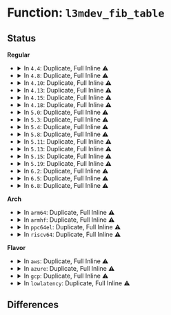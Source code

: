 # Function: <code>l3mdev_fib_table</code>

## Status
<b>Regular</b>
<ul>
<li>
<details>
<summary>In <code>4.4</code>: Duplicate, Full Inline ⚠️</summary>

**Collision:** Static Duplication

**Inline:** Full

**Transformation:** False

**Instances:**

```
In net/ipv4/fib_frontend.c (ffffffff8179a46f)
Location: include/net/l3mdev.h:76
Inline: True
Inline callers:
  - net/ipv4/fib_frontend.c:inet_addr_type_dev_table
  - net/ipv4/fib_frontend.c:inet_dev_addr_type
```
```
In net/ipv6/addrconf.c (ffffffff817c9a1c)
Location: include/net/l3mdev.h:76
Inline: True
Inline callers:
  - net/ipv6/addrconf.c:addrconf_prefix_route
  - net/ipv6/addrconf.c:addrconf_add_mroute
  - net/ipv6/addrconf.c:addrconf_get_prefix_route
```
```
In net/ipv6/route.c (ffffffff817d81ad)
Location: include/net/l3mdev.h:76
Inline: True
Inline callers:
  - net/ipv6/route.c:rt6_add_dflt_router
  - net/ipv6/route.c:addrconf_dst_alloc
```
</details>
</li>
<li>
<details>
<summary>In <code>4.8</code>: Duplicate, Full Inline ⚠️</summary>

**Collision:** Static Duplication

**Inline:** Full

**Transformation:** False

**Instances:**

```
In net/ipv4/fib_frontend.c (ffffffff81808f88)
Location: include/net/l3mdev.h:129
Inline: True
Inline callers:
  - net/ipv4/fib_frontend.c:ip_rt_ioctl
  - net/ipv4/fib_frontend.c:inet_addr_type_dev_table
  - net/ipv4/fib_frontend.c:inet_dev_addr_type
```
```
In net/ipv4/fib_semantics.c (ffffffff8180b9f8)
Location: include/net/l3mdev.h:129
Inline: True
Inline callers:
  - net/ipv4/fib_semantics.c:fib_sync_down_addr
```
```
In net/ipv6/addrconf.c (ffffffff81836bb7)
Location: include/net/l3mdev.h:129
Inline: True
Inline callers:
  - net/ipv6/addrconf.c:addrconf_add_mroute
  - net/ipv6/addrconf.c:addrconf_get_prefix_route
  - net/ipv6/addrconf.c:addrconf_prefix_route
```
```
In net/ipv6/route.c (ffffffff81846d7b)
Location: include/net/l3mdev.h:129
Inline: True
Inline callers:
  - net/ipv6/route.c:addrconf_dst_alloc
  - net/ipv6/route.c:rt6_add_dflt_router
```
</details>
</li>
<li>
<details>
<summary>In <code>4.10</code>: Duplicate, Full Inline ⚠️</summary>

**Collision:** Static Duplication

**Inline:** Full

**Transformation:** False

**Instances:**

```
In net/ipv4/fib_frontend.c (ffffffff8183a07d)
Location: include/net/l3mdev.h:106
Inline: True
Inline callers:
  - net/ipv4/fib_frontend.c:ip_rt_ioctl
  - net/ipv4/fib_frontend.c:inet_addr_type_dev_table
  - net/ipv4/fib_frontend.c:inet_dev_addr_type
```
```
In net/ipv4/fib_semantics.c (ffffffff8183cb18)
Location: include/net/l3mdev.h:106
Inline: True
Inline callers:
  - net/ipv4/fib_semantics.c:fib_sync_down_addr
```
```
In net/ipv6/addrconf.c (ffffffff81868777)
Location: include/net/l3mdev.h:106
Inline: True
Inline callers:
  - net/ipv6/addrconf.c:addrconf_add_mroute
  - net/ipv6/addrconf.c:addrconf_get_prefix_route
  - net/ipv6/addrconf.c:addrconf_prefix_route
```
```
In net/ipv6/route.c (ffffffff81878b67)
Location: include/net/l3mdev.h:106
Inline: True
Inline callers:
  - net/ipv6/route.c:addrconf_dst_alloc
  - net/ipv6/route.c:rt6_add_dflt_router
  - net/ipv6/route.c:rt6_get_dflt_router
  - net/ipv6/route.c:rt6_add_route_info
  - net/ipv6/route.c:rt6_get_route_info
```
</details>
</li>
<li>
<details>
<summary>In <code>4.13</code>: Duplicate, Full Inline ⚠️</summary>

**Collision:** Static Duplication

**Inline:** Full

**Transformation:** False

**Instances:**

```
In net/ipv4/fib_frontend.c (ffffffff8185b5e3)
Location: include/net/l3mdev.h:106
Inline: True
Inline callers:
  - net/ipv4/fib_frontend.c:ip_rt_ioctl
  - net/ipv4/fib_frontend.c:inet_addr_type_dev_table
  - net/ipv4/fib_frontend.c:inet_dev_addr_type
```
```
In net/ipv4/fib_semantics.c (ffffffff8185e237)
Location: include/net/l3mdev.h:106
Inline: True
Inline callers:
  - net/ipv4/fib_semantics.c:fib_sync_down_addr
```
```
In net/ipv6/addrconf.c (ffffffff8188ce07)
Location: include/net/l3mdev.h:106
Inline: True
Inline callers:
  - net/ipv6/addrconf.c:addrconf_add_mroute
  - net/ipv6/addrconf.c:addrconf_get_prefix_route
  - net/ipv6/addrconf.c:addrconf_prefix_route
```
```
In net/ipv6/route.c (ffffffff8189de40)
Location: include/net/l3mdev.h:106
Inline: True
Inline callers:
  - net/ipv6/route.c:addrconf_dst_alloc
  - net/ipv6/route.c:rt6_add_dflt_router
  - net/ipv6/route.c:rt6_get_dflt_router
  - net/ipv6/route.c:rt6_add_route_info
  - net/ipv6/route.c:rt6_get_route_info
```
</details>
</li>
<li>
<details>
<summary>In <code>4.15</code>: Duplicate, Full Inline ⚠️</summary>

**Collision:** Static Duplication

**Inline:** Full

**Transformation:** False

**Instances:**

```
In net/ipv4/fib_frontend.c (ffffffff818db4d3)
Location: include/net/l3mdev.h:106
Inline: True
Inline callers:
  - net/ipv4/fib_frontend.c:ip_rt_ioctl
  - net/ipv4/fib_frontend.c:inet_addr_type_dev_table
  - net/ipv4/fib_frontend.c:inet_dev_addr_type
```
```
In net/ipv4/fib_semantics.c (ffffffff818de277)
Location: include/net/l3mdev.h:106
Inline: True
Inline callers:
  - net/ipv4/fib_semantics.c:fib_sync_down_addr
```
```
In net/ipv6/addrconf.c (ffffffff8190e197)
Location: include/net/l3mdev.h:106
Inline: True
Inline callers:
  - net/ipv6/addrconf.c:addrconf_add_mroute
  - net/ipv6/addrconf.c:addrconf_get_prefix_route
  - net/ipv6/addrconf.c:addrconf_prefix_route
```
```
In net/ipv6/route.c (ffffffff81920483)
Location: include/net/l3mdev.h:106
Inline: True
Inline callers:
  - net/ipv6/route.c:addrconf_dst_alloc
  - net/ipv6/route.c:rt6_add_dflt_router
  - net/ipv6/route.c:rt6_get_dflt_router
  - net/ipv6/route.c:rt6_add_route_info
  - net/ipv6/route.c:rt6_get_route_info
```
</details>
</li>
<li>
<details>
<summary>In <code>4.18</code>: Duplicate, Full Inline ⚠️</summary>

**Collision:** Static Duplication

**Inline:** Full

**Transformation:** False

**Instances:**

```
In net/ipv4/fib_frontend.c (ffffffff8193201c)
Location: include/net/l3mdev.h:106
Inline: True
Inline callers:
  - net/ipv4/fib_frontend.c:ip_rt_ioctl
  - net/ipv4/fib_frontend.c:inet_addr_type_dev_table
  - net/ipv4/fib_frontend.c:inet_dev_addr_type
```
```
In net/ipv4/fib_semantics.c (ffffffff81934de8)
Location: include/net/l3mdev.h:106
Inline: True
Inline callers:
  - net/ipv4/fib_semantics.c:fib_sync_down_addr
```
```
In net/ipv6/addrconf.c (ffffffff81965217)
Location: include/net/l3mdev.h:106
Inline: True
Inline callers:
  - net/ipv6/addrconf.c:addrconf_add_mroute
  - net/ipv6/addrconf.c:addrconf_get_prefix_route
```
```
In net/ipv6/route.c (ffffffff819786b4)
Location: include/net/l3mdev.h:106
Inline: True
Inline callers:
  - net/ipv6/route.c:addrconf_f6i_alloc
  - net/ipv6/route.c:rt6_add_dflt_router
  - net/ipv6/route.c:rt6_get_dflt_router
  - net/ipv6/route.c:rt6_add_route_info
  - net/ipv6/route.c:rt6_get_route_info
  - net/ipv6/route.c:ip6_route_info_create
```
</details>
</li>
<li>
<details>
<summary>In <code>5.0</code>: Duplicate, Full Inline ⚠️</summary>

**Collision:** Static Duplication

**Inline:** Full

**Transformation:** False

**Instances:**

```
In net/ipv4/fib_frontend.c (ffffffff8196187c)
Location: include/net/l3mdev.h:117
Inline: True
Inline callers:
  - net/ipv4/fib_frontend.c:ip_rt_ioctl
  - net/ipv4/fib_frontend.c:inet_addr_type_dev_table
  - net/ipv4/fib_frontend.c:inet_dev_addr_type
```
```
In net/ipv4/fib_semantics.c (ffffffff81964738)
Location: include/net/l3mdev.h:117
Inline: True
Inline callers:
  - net/ipv4/fib_semantics.c:fib_sync_down_addr
```
```
In net/ipv6/addrconf.c (ffffffff8199a797)
Location: include/net/l3mdev.h:117
Inline: True
Inline callers:
  - net/ipv6/addrconf.c:addrconf_add_mroute
  - net/ipv6/addrconf.c:addrconf_get_prefix_route
```
```
In net/ipv6/route.c (ffffffff819ae2b5)
Location: include/net/l3mdev.h:117
Inline: True
Inline callers:
  - net/ipv6/route.c:addrconf_f6i_alloc
  - net/ipv6/route.c:rt6_add_dflt_router
  - net/ipv6/route.c:rt6_get_dflt_router
  - net/ipv6/route.c:rt6_add_route_info
  - net/ipv6/route.c:rt6_get_route_info
  - net/ipv6/route.c:ip6_route_info_create
```
</details>
</li>
<li>
<details>
<summary>In <code>5.3</code>: Duplicate, Full Inline ⚠️</summary>

**Collision:** Static Duplication

**Inline:** Full

**Transformation:** False

**Instances:**

```
In net/ipv4/fib_frontend.c (ffffffff819c600f)
Location: include/net/l3mdev.h:113
Inline: True
Inline callers:
  - net/ipv4/fib_frontend.c:ip_rt_ioctl
  - net/ipv4/fib_frontend.c:inet_addr_type_dev_table
  - net/ipv4/fib_frontend.c:inet_dev_addr_type
```
```
In net/ipv4/fib_semantics.c (ffffffff819ca3b4)
Location: include/net/l3mdev.h:113
Inline: True
Inline callers:
  - net/ipv4/fib_semantics.c:fib_sync_down_addr
```
```
In net/ipv4/nexthop.c (ffffffff819d3dad)
Location: include/net/l3mdev.h:113
Inline: True
```
```
In net/ipv6/addrconf.c (ffffffff81a06617)
Location: include/net/l3mdev.h:113
Inline: True
Inline callers:
  - net/ipv6/addrconf.c:addrconf_add_mroute
  - net/ipv6/addrconf.c:addrconf_get_prefix_route
```
```
In net/ipv6/route.c (ffffffff81a1c07f)
Location: include/net/l3mdev.h:113
Inline: True
Inline callers:
  - net/ipv6/route.c:addrconf_f6i_alloc
  - net/ipv6/route.c:rt6_add_dflt_router
  - net/ipv6/route.c:rt6_get_dflt_router
  - net/ipv6/route.c:rt6_add_route_info
  - net/ipv6/route.c:rt6_get_route_info
```
</details>
</li>
<li>
<details>
<summary>In <code>5.4</code>: Duplicate, Full Inline ⚠️</summary>

**Collision:** Static Duplication

**Inline:** Full

**Transformation:** False

**Instances:**

```
In net/ipv4/fib_frontend.c (ffffffff819fcbbf)
Location: include/net/l3mdev.h:113
Inline: True
Inline callers:
  - net/ipv4/fib_frontend.c:ip_rt_ioctl
  - net/ipv4/fib_frontend.c:inet_addr_type_dev_table
  - net/ipv4/fib_frontend.c:inet_dev_addr_type
```
```
In net/ipv4/fib_semantics.c (ffffffff81a00f7b)
Location: include/net/l3mdev.h:113
Inline: True
Inline callers:
  - net/ipv4/fib_semantics.c:fib_sync_down_addr
```
```
In net/ipv4/nexthop.c (ffffffff81a0a91d)
Location: include/net/l3mdev.h:113
Inline: True
```
```
In net/ipv6/addrconf.c (ffffffff81a3d187)
Location: include/net/l3mdev.h:113
Inline: True
Inline callers:
  - net/ipv6/addrconf.c:addrconf_add_mroute
  - net/ipv6/addrconf.c:addrconf_get_prefix_route
```
```
In net/ipv6/route.c (ffffffff81a52cff)
Location: include/net/l3mdev.h:113
Inline: True
Inline callers:
  - net/ipv6/route.c:addrconf_f6i_alloc
  - net/ipv6/route.c:rt6_add_dflt_router
  - net/ipv6/route.c:rt6_get_dflt_router
  - net/ipv6/route.c:rt6_add_route_info
  - net/ipv6/route.c:rt6_get_route_info
```
</details>
</li>
<li>
<details>
<summary>In <code>5.8</code>: Duplicate, Full Inline ⚠️</summary>

**Collision:** Static Duplication

**Inline:** Full

**Transformation:** False

**Instances:**

```
In net/ipv4/fib_frontend.c (ffffffff81aec623)
Location: include/net/l3mdev.h:113
Inline: True
Inline callers:
  - net/ipv4/fib_frontend.c:fib_del_ifaddr
  - net/ipv4/fib_frontend.c:fib_magic
  - net/ipv4/fib_frontend.c:rtentry_to_fib_config
  - net/ipv4/fib_frontend.c:inet_dev_addr_type
```
```
In net/ipv4/fib_semantics.c (ffffffff81aefffb)
Location: include/net/l3mdev.h:113
Inline: True
Inline callers:
  - net/ipv4/fib_semantics.c:fib_sync_down_addr
```
```
In net/ipv4/nexthop.c (ffffffff81afabf4)
Location: include/net/l3mdev.h:113
Inline: True
Inline callers:
  - net/ipv4/nexthop.c:nh_create_ipv6
  - net/ipv4/nexthop.c:nh_create_ipv4
```
```
In net/ipv6/addrconf.c (ffffffff81b327a7)
Location: include/net/l3mdev.h:113
Inline: True
Inline callers:
  - net/ipv6/addrconf.c:addrconf_add_mroute
  - net/ipv6/addrconf.c:addrconf_get_prefix_route
  - net/ipv6/addrconf.c:addrconf_prefix_route
```
```
In net/ipv6/route.c (ffffffff81b4a36f)
Location: include/net/l3mdev.h:113
Inline: True
Inline callers:
  - net/ipv6/route.c:addrconf_f6i_alloc
  - net/ipv6/route.c:rt6_add_dflt_router
  - net/ipv6/route.c:rt6_get_dflt_router
  - net/ipv6/route.c:rt6_add_route_info
  - net/ipv6/route.c:rt6_get_route_info
```
</details>
</li>
<li>
<details>
<summary>In <code>5.11</code>: Duplicate, Full Inline ⚠️</summary>

**Collision:** Static Duplication

**Inline:** Full

**Transformation:** False

**Instances:**

```
In net/ipv4/fib_frontend.c (ffffffff81af9530)
Location: include/net/l3mdev.h:132
Inline: True
Inline callers:
  - net/ipv4/fib_frontend.c:fib_del_ifaddr
  - net/ipv4/fib_frontend.c:fib_magic
  - net/ipv4/fib_frontend.c:rtentry_to_fib_config
  - net/ipv4/fib_frontend.c:inet_dev_addr_type
```
```
In net/ipv4/fib_semantics.c (ffffffff81afcf45)
Location: include/net/l3mdev.h:132
Inline: True
Inline callers:
  - net/ipv4/fib_semantics.c:fib_sync_down_addr
```
```
In net/ipv4/nexthop.c (ffffffff81b092e6)
Location: include/net/l3mdev.h:132
Inline: True
Inline callers:
  - net/ipv4/nexthop.c:nh_create_ipv6
  - net/ipv4/nexthop.c:nh_create_ipv4
```
```
In net/ipv6/addrconf.c (ffffffff81b42649)
Location: include/net/l3mdev.h:132
Inline: True
Inline callers:
  - net/ipv6/addrconf.c:addrconf_add_mroute
  - net/ipv6/addrconf.c:addrconf_get_prefix_route
  - net/ipv6/addrconf.c:addrconf_prefix_route
```
```
In net/ipv6/route.c (ffffffff81b58fe0)
Location: include/net/l3mdev.h:132
Inline: True
Inline callers:
  - net/ipv6/route.c:addrconf_f6i_alloc
  - net/ipv6/route.c:rt6_add_dflt_router
  - net/ipv6/route.c:rt6_get_dflt_router
  - net/ipv6/route.c:rt6_add_route_info
  - net/ipv6/route.c:rt6_get_route_info
```
</details>
</li>
<li>
<details>
<summary>In <code>5.13</code>: Duplicate, Full Inline ⚠️</summary>

**Collision:** Static Duplication

**Inline:** Full

**Transformation:** False

**Instances:**

```
In net/ipv4/fib_frontend.c (ffffffff81ae4cf0)
Location: include/net/l3mdev.h:132
Inline: True
Inline callers:
  - net/ipv4/fib_frontend.c:fib_del_ifaddr
  - net/ipv4/fib_frontend.c:fib_magic
  - net/ipv4/fib_frontend.c:rtentry_to_fib_config
  - net/ipv4/fib_frontend.c:inet_dev_addr_type
```
```
In net/ipv4/fib_semantics.c (ffffffff81ae8765)
Location: include/net/l3mdev.h:132
Inline: True
Inline callers:
  - net/ipv4/fib_semantics.c:fib_sync_down_addr
```
```
In net/ipv4/nexthop.c (ffffffff81af46f6)
Location: include/net/l3mdev.h:132
Inline: True
Inline callers:
  - net/ipv4/nexthop.c:nh_create_ipv6
  - net/ipv4/nexthop.c:nh_create_ipv4
```
```
In net/ipv6/addrconf.c (ffffffff81b30599)
Location: include/net/l3mdev.h:132
Inline: True
Inline callers:
  - net/ipv6/addrconf.c:addrconf_add_mroute
  - net/ipv6/addrconf.c:addrconf_get_prefix_route
  - net/ipv6/addrconf.c:addrconf_prefix_route
```
```
In net/ipv6/route.c (ffffffff81b46ee1)
Location: include/net/l3mdev.h:132
Inline: True
Inline callers:
  - net/ipv6/route.c:addrconf_f6i_alloc
  - net/ipv6/route.c:rt6_add_dflt_router
  - net/ipv6/route.c:rt6_get_dflt_router
  - net/ipv6/route.c:rt6_add_route_info
  - net/ipv6/route.c:rt6_get_route_info
```
</details>
</li>
<li>
<details>
<summary>In <code>5.15</code>: Duplicate, Full Inline ⚠️</summary>

**Collision:** Static Duplication

**Inline:** Full

**Transformation:** False

**Instances:**

```
In net/ipv4/fib_frontend.c (ffffffff81ba4620)
Location: include/net/l3mdev.h:132
Inline: True
Inline callers:
  - net/ipv4/fib_frontend.c:fib_del_ifaddr
  - net/ipv4/fib_frontend.c:fib_magic
  - net/ipv4/fib_frontend.c:rtentry_to_fib_config
  - net/ipv4/fib_frontend.c:inet_dev_addr_type
```
```
In net/ipv4/fib_semantics.c (ffffffff81ba8715)
Location: include/net/l3mdev.h:132
Inline: True
Inline callers:
  - net/ipv4/fib_semantics.c:fib_sync_down_addr
```
```
In net/ipv4/nexthop.c (ffffffff81bb4ef6)
Location: include/net/l3mdev.h:132
Inline: True
Inline callers:
  - net/ipv4/nexthop.c:nh_create_ipv6
  - net/ipv4/nexthop.c:nh_create_ipv4
```
```
In net/ipv6/addrconf.c (ffffffff81bf6a69)
Location: include/net/l3mdev.h:132
Inline: True
Inline callers:
  - net/ipv6/addrconf.c:addrconf_add_mroute
  - net/ipv6/addrconf.c:addrconf_get_prefix_route
  - net/ipv6/addrconf.c:addrconf_prefix_route
```
```
In net/ipv6/route.c (ffffffff81c0e131)
Location: include/net/l3mdev.h:132
Inline: True
Inline callers:
  - net/ipv6/route.c:addrconf_f6i_alloc
  - net/ipv6/route.c:rt6_add_dflt_router
  - net/ipv6/route.c:rt6_get_dflt_router
  - net/ipv6/route.c:rt6_add_route_info
  - net/ipv6/route.c:rt6_get_route_info
```
</details>
</li>
<li>
<details>
<summary>In <code>5.19</code>: Duplicate, Full Inline ⚠️</summary>

**Collision:** Static Duplication

**Inline:** Full

**Transformation:** False

**Instances:**

```
In net/ipv4/fib_frontend.c (ffffffff81d36f7f)
Location: include/net/l3mdev.h:132
Inline: True
Inline callers:
  - net/ipv4/fib_frontend.c:fib_del_ifaddr
  - net/ipv4/fib_frontend.c:fib_magic
  - net/ipv4/fib_frontend.c:rtentry_to_fib_config
  - net/ipv4/fib_frontend.c:inet_dev_addr_type
```
```
In net/ipv4/fib_semantics.c (ffffffff81d3b127)
Location: include/net/l3mdev.h:132
Inline: True
Inline callers:
  - net/ipv4/fib_semantics.c:fib_sync_down_addr
```
```
In net/ipv4/nexthop.c (ffffffff81d489a3)
Location: include/net/l3mdev.h:132
Inline: True
Inline callers:
  - net/ipv4/nexthop.c:nh_create_ipv6
  - net/ipv4/nexthop.c:nh_create_ipv4
```
```
In net/ipv6/addrconf.c (ffffffff81d8fd29)
Location: include/net/l3mdev.h:132
Inline: True
Inline callers:
  - net/ipv6/addrconf.c:addrconf_add_mroute
  - net/ipv6/addrconf.c:addrconf_get_prefix_route
  - net/ipv6/addrconf.c:addrconf_prefix_route
```
```
In net/ipv6/route.c (ffffffff81da917e)
Location: include/net/l3mdev.h:132
Inline: True
Inline callers:
  - net/ipv6/route.c:addrconf_f6i_alloc
  - net/ipv6/route.c:rt6_add_dflt_router
  - net/ipv6/route.c:rt6_get_dflt_router
  - net/ipv6/route.c:rt6_add_route_info
  - net/ipv6/route.c:rt6_get_route_info
```
</details>
</li>
<li>
<details>
<summary>In <code>6.2</code>: Duplicate, Full Inline ⚠️</summary>

**Collision:** Static Duplication

**Inline:** Full

**Transformation:** False

**Instances:**

```
In net/ipv4/fib_frontend.c (ffffffff81eff642)
Location: include/net/l3mdev.h:132
Inline: True
Inline callers:
  - net/ipv4/fib_frontend.c:fib_del_ifaddr
  - net/ipv4/fib_frontend.c:fib_magic
  - net/ipv4/fib_frontend.c:rtentry_to_fib_config
  - net/ipv4/fib_frontend.c:inet_dev_addr_type
```
```
In net/ipv4/fib_semantics.c (ffffffff81f03ab7)
Location: include/net/l3mdev.h:132
Inline: True
Inline callers:
  - net/ipv4/fib_semantics.c:fib_sync_down_addr
```
```
In net/ipv4/nexthop.c (ffffffff81f11f63)
Location: include/net/l3mdev.h:132
Inline: True
Inline callers:
  - net/ipv4/nexthop.c:nh_create_ipv6
  - net/ipv4/nexthop.c:nh_create_ipv4
```
```
In net/ipv6/addrconf.c (ffffffff81f5dff9)
Location: include/net/l3mdev.h:132
Inline: True
Inline callers:
  - net/ipv6/addrconf.c:addrconf_add_mroute
  - net/ipv6/addrconf.c:addrconf_get_prefix_route
  - net/ipv6/addrconf.c:addrconf_prefix_route
```
```
In net/ipv6/route.c (ffffffff81f7889e)
Location: include/net/l3mdev.h:132
Inline: True
Inline callers:
  - net/ipv6/route.c:addrconf_f6i_alloc
  - net/ipv6/route.c:rt6_add_dflt_router
  - net/ipv6/route.c:rt6_get_dflt_router
  - net/ipv6/route.c:rt6_add_route_info
  - net/ipv6/route.c:rt6_get_route_info
```
</details>
</li>
<li>
<details>
<summary>In <code>6.5</code>: Duplicate, Full Inline ⚠️</summary>

**Collision:** Static Duplication

**Inline:** Full

**Transformation:** False

**Instances:**

```
In net/ipv4/fib_frontend.c (ffffffff81f5f0d9)
Location: include/net/l3mdev.h:132
Inline: True
Inline callers:
  - net/ipv4/fib_frontend.c:fib_del_ifaddr
  - net/ipv4/fib_frontend.c:fib_magic
  - net/ipv4/fib_frontend.c:rtentry_to_fib_config
  - net/ipv4/fib_frontend.c:inet_dev_addr_type
```
```
In net/ipv4/fib_semantics.c (ffffffff81f63492)
Location: include/net/l3mdev.h:132
Inline: True
Inline callers:
  - net/ipv4/fib_semantics.c:fib_sync_down_addr
```
```
In net/ipv4/nexthop.c (ffffffff81f71c53)
Location: include/net/l3mdev.h:132
Inline: True
Inline callers:
  - net/ipv4/nexthop.c:nh_create_ipv6
  - net/ipv4/nexthop.c:nh_create_ipv4
```
```
In net/ipv6/addrconf.c (ffffffff81fbdcf9)
Location: include/net/l3mdev.h:132
Inline: True
Inline callers:
  - net/ipv6/addrconf.c:addrconf_add_mroute
  - net/ipv6/addrconf.c:addrconf_get_prefix_route
  - net/ipv6/addrconf.c:addrconf_prefix_route
```
```
In net/ipv6/route.c (ffffffff81fd8a8e)
Location: include/net/l3mdev.h:132
Inline: True
Inline callers:
  - net/ipv6/route.c:addrconf_f6i_alloc
  - net/ipv6/route.c:rt6_add_dflt_router
  - net/ipv6/route.c:rt6_get_dflt_router
  - net/ipv6/route.c:rt6_add_route_info
  - net/ipv6/route.c:rt6_get_route_info
```
</details>
</li>
<li>
<details>
<summary>In <code>6.8</code>: Duplicate, Full Inline ⚠️</summary>

**Collision:** Static Duplication

**Inline:** Full

**Transformation:** False

**Instances:**

```
In net/ipv4/fib_frontend.c (ffffffff820256a9)
Location: include/net/l3mdev.h:132
Inline: True
Inline callers:
  - net/ipv4/fib_frontend.c:fib_del_ifaddr
  - net/ipv4/fib_frontend.c:fib_magic
  - net/ipv4/fib_frontend.c:rtentry_to_fib_config
  - net/ipv4/fib_frontend.c:inet_dev_addr_type
```
```
In net/ipv4/fib_semantics.c (ffffffff82029a62)
Location: include/net/l3mdev.h:132
Inline: True
Inline callers:
  - net/ipv4/fib_semantics.c:fib_sync_down_addr
```
```
In net/ipv4/nexthop.c (ffffffff82038363)
Location: include/net/l3mdev.h:132
Inline: True
Inline callers:
  - net/ipv4/nexthop.c:nh_create_ipv6
  - net/ipv4/nexthop.c:nh_create_ipv4
```
```
In net/ipv6/addrconf.c (ffffffff8208b149)
Location: include/net/l3mdev.h:132
Inline: True
Inline callers:
  - net/ipv6/addrconf.c:addrconf_add_mroute
  - net/ipv6/addrconf.c:addrconf_get_prefix_route
  - net/ipv6/addrconf.c:addrconf_prefix_route
```
```
In net/ipv6/route.c (ffffffff820a6413)
Location: include/net/l3mdev.h:132
Inline: True
Inline callers:
  - net/ipv6/route.c:addrconf_f6i_alloc
  - net/ipv6/route.c:rt6_add_dflt_router
  - net/ipv6/route.c:rt6_get_dflt_router
  - net/ipv6/route.c:rt6_add_route_info
  - net/ipv6/route.c:rt6_get_route_info
```
</details>
</li>
</ul>
<b>Arch</b>
<ul>
<li>
<details>
<summary>In <code>arm64</code>: Duplicate, Full Inline ⚠️</summary>

**Collision:** Static Duplication

**Inline:** Full

**Transformation:** False

**Instances:**

```
In net/ipv4/fib_frontend.c (ffff800010cb42f0)
Location: include/net/l3mdev.h:113
Inline: True
Inline callers:
  - net/ipv4/fib_frontend.c:rtentry_to_fib_config
  - net/ipv4/fib_frontend.c:inet_addr_type_dev_table
  - net/ipv4/fib_frontend.c:inet_dev_addr_type
```
```
In net/ipv4/fib_semantics.c (ffff800010cb95bc)
Location: include/net/l3mdev.h:113
Inline: True
Inline callers:
  - net/ipv4/fib_semantics.c:fib_sync_down_addr
```
```
In net/ipv4/nexthop.c (ffff800010cc3ee4)
Location: include/net/l3mdev.h:113
Inline: True
```
```
In net/ipv6/addrconf.c (ffff800010cfe3c0)
Location: include/net/l3mdev.h:113
Inline: True
Inline callers:
  - net/ipv6/addrconf.c:addrconf_add_mroute
  - net/ipv6/addrconf.c:addrconf_get_prefix_route
```
```
In net/ipv6/route.c (ffff800010d16d28)
Location: include/net/l3mdev.h:113
Inline: True
Inline callers:
  - net/ipv6/route.c:addrconf_f6i_alloc
  - net/ipv6/route.c:rt6_add_dflt_router
  - net/ipv6/route.c:rt6_get_dflt_router
  - net/ipv6/route.c:rt6_add_route_info
  - net/ipv6/route.c:rt6_get_route_info
```
</details>
</li>
<li>
<details>
<summary>In <code>armhf</code>: Duplicate, Full Inline ⚠️</summary>

**Collision:** Static Duplication

**Inline:** Full

**Transformation:** False

**Instances:**

```
In net/ipv4/fib_frontend.c (c0dbeb5c)
Location: include/net/l3mdev.h:113
Inline: True
Inline callers:
  - net/ipv4/fib_frontend.c:fib_magic
  - net/ipv4/fib_frontend.c:rtentry_to_fib_config
  - net/ipv4/fib_frontend.c:inet_addr_type_dev_table
  - net/ipv4/fib_frontend.c:inet_dev_addr_type
```
```
In net/ipv4/fib_semantics.c (c0dc4d54)
Location: include/net/l3mdev.h:113
Inline: True
Inline callers:
  - net/ipv4/fib_semantics.c:fib_sync_down_addr
```
```
In net/ipv4/nexthop.c (c0dcf710)
Location: include/net/l3mdev.h:113
Inline: True
Inline callers:
  - net/ipv4/nexthop.c:nexthop_create
  - net/ipv4/nexthop.c:nh_create_ipv6
```
```
In net/ipv6/addrconf.c (c0e066c4)
Location: include/net/l3mdev.h:113
Inline: True
Inline callers:
  - net/ipv6/addrconf.c:addrconf_add_mroute
  - net/ipv6/addrconf.c:addrconf_get_prefix_route
  - net/ipv6/addrconf.c:addrconf_prefix_route
```
```
In net/ipv6/route.c (c0e1c978)
Location: include/net/l3mdev.h:113
Inline: True
Inline callers:
  - net/ipv6/route.c:addrconf_f6i_alloc
  - net/ipv6/route.c:rt6_add_dflt_router
  - net/ipv6/route.c:rt6_get_dflt_router
  - net/ipv6/route.c:rt6_add_route_info
  - net/ipv6/route.c:rt6_get_route_info
```
</details>
</li>
<li>
<details>
<summary>In <code>ppc64el</code>: Duplicate, Full Inline ⚠️</summary>

**Collision:** Static Duplication

**Inline:** Full

**Transformation:** False

**Instances:**

```
In net/ipv4/fib_frontend.c (c000000000dcc3b4)
Location: include/net/l3mdev.h:113
Inline: True
Inline callers:
  - net/ipv4/fib_frontend.c:ip_rt_ioctl
  - net/ipv4/fib_frontend.c:inet_addr_type_dev_table
  - net/ipv4/fib_frontend.c:inet_dev_addr_type
```
```
In net/ipv4/fib_semantics.c (c000000000dd23f4)
Location: include/net/l3mdev.h:113
Inline: True
Inline callers:
  - net/ipv4/fib_semantics.c:fib_sync_down_addr
```
```
In net/ipv4/nexthop.c (c000000000ddfd20)
Location: include/net/l3mdev.h:113
Inline: True
```
```
In net/ipv6/addrconf.c (c000000000e26eb4)
Location: include/net/l3mdev.h:113
Inline: True
Inline callers:
  - net/ipv6/addrconf.c:addrconf_add_mroute
  - net/ipv6/addrconf.c:addrconf_get_prefix_route
```
```
In net/ipv6/route.c (c000000000e44578)
Location: include/net/l3mdev.h:113
Inline: True
Inline callers:
  - net/ipv6/route.c:addrconf_f6i_alloc
  - net/ipv6/route.c:rt6_add_dflt_router
  - net/ipv6/route.c:rt6_get_dflt_router
  - net/ipv6/route.c:rt6_add_route_info
  - net/ipv6/route.c:rt6_get_route_info
```
</details>
</li>
<li>
<details>
<summary>In <code>riscv64</code>: Duplicate, Full Inline ⚠️</summary>

**Collision:** Static Duplication

**Inline:** Full

**Transformation:** False

**Instances:**

```
In net/ipv4/fib_frontend.c (ffffffe00080bfe4)
Location: include/net/l3mdev.h:113
Inline: True
Inline callers:
  - net/ipv4/fib_frontend.c:rtentry_to_fib_config
  - net/ipv4/fib_frontend.c:inet_addr_type_dev_table
  - net/ipv4/fib_frontend.c:inet_dev_addr_type
```
```
In net/ipv4/fib_semantics.c (ffffffe00081021e)
Location: include/net/l3mdev.h:113
Inline: True
Inline callers:
  - net/ipv4/fib_semantics.c:fib_sync_down_addr
```
```
In net/ipv4/nexthop.c (ffffffe000819570)
Location: include/net/l3mdev.h:113
Inline: True
```
```
In net/ipv6/addrconf.c (ffffffe000848db6)
Location: include/net/l3mdev.h:113
Inline: True
Inline callers:
  - net/ipv6/addrconf.c:addrconf_add_mroute
  - net/ipv6/addrconf.c:addrconf_get_prefix_route
  - net/ipv6/addrconf.c:addrconf_prefix_route
```
```
In net/ipv6/route.c (ffffffe00085bfde)
Location: include/net/l3mdev.h:113
Inline: True
Inline callers:
  - net/ipv6/route.c:addrconf_f6i_alloc
  - net/ipv6/route.c:rt6_add_dflt_router
  - net/ipv6/route.c:rt6_get_dflt_router
  - net/ipv6/route.c:rt6_add_route_info
  - net/ipv6/route.c:rt6_get_route_info
```
</details>
</li>
</ul>
<b>Flavor</b>
<ul>
<li>
<details>
<summary>In <code>aws</code>: Duplicate, Full Inline ⚠️</summary>

**Collision:** Static Duplication

**Inline:** Full

**Transformation:** False

**Instances:**

```
In net/ipv4/fib_frontend.c (ffffffff8199c95f)
Location: include/net/l3mdev.h:113
Inline: True
Inline callers:
  - net/ipv4/fib_frontend.c:ip_rt_ioctl
  - net/ipv4/fib_frontend.c:inet_addr_type_dev_table
  - net/ipv4/fib_frontend.c:inet_dev_addr_type
```
```
In net/ipv4/fib_semantics.c (ffffffff819a0d1b)
Location: include/net/l3mdev.h:113
Inline: True
Inline callers:
  - net/ipv4/fib_semantics.c:fib_sync_down_addr
```
```
In net/ipv4/nexthop.c (ffffffff819aa6bd)
Location: include/net/l3mdev.h:113
Inline: True
```
```
In net/ipv6/addrconf.c (ffffffff819dc817)
Location: include/net/l3mdev.h:113
Inline: True
Inline callers:
  - net/ipv6/addrconf.c:addrconf_add_mroute
  - net/ipv6/addrconf.c:addrconf_get_prefix_route
```
```
In net/ipv6/route.c (ffffffff819f238f)
Location: include/net/l3mdev.h:113
Inline: True
Inline callers:
  - net/ipv6/route.c:addrconf_f6i_alloc
  - net/ipv6/route.c:rt6_add_dflt_router
  - net/ipv6/route.c:rt6_get_dflt_router
  - net/ipv6/route.c:rt6_add_route_info
  - net/ipv6/route.c:rt6_get_route_info
```
</details>
</li>
<li>
<details>
<summary>In <code>azure</code>: Duplicate, Full Inline ⚠️</summary>

**Collision:** Static Duplication

**Inline:** Full

**Transformation:** False

**Instances:**

```
In net/ipv4/fib_frontend.c (ffffffff8195641f)
Location: include/net/l3mdev.h:113
Inline: True
Inline callers:
  - net/ipv4/fib_frontend.c:ip_rt_ioctl
  - net/ipv4/fib_frontend.c:inet_addr_type_dev_table
  - net/ipv4/fib_frontend.c:inet_dev_addr_type
```
```
In net/ipv4/fib_semantics.c (ffffffff8195a7db)
Location: include/net/l3mdev.h:113
Inline: True
Inline callers:
  - net/ipv4/fib_semantics.c:fib_sync_down_addr
```
```
In net/ipv4/nexthop.c (ffffffff8196417d)
Location: include/net/l3mdev.h:113
Inline: True
```
```
In net/ipv6/addrconf.c (ffffffff819995d7)
Location: include/net/l3mdev.h:113
Inline: True
Inline callers:
  - net/ipv6/addrconf.c:addrconf_add_mroute
  - net/ipv6/addrconf.c:addrconf_get_prefix_route
```
```
In net/ipv6/route.c (ffffffff819af14f)
Location: include/net/l3mdev.h:113
Inline: True
Inline callers:
  - net/ipv6/route.c:addrconf_f6i_alloc
  - net/ipv6/route.c:rt6_add_dflt_router
  - net/ipv6/route.c:rt6_get_dflt_router
  - net/ipv6/route.c:rt6_add_route_info
  - net/ipv6/route.c:rt6_get_route_info
```
</details>
</li>
<li>
<details>
<summary>In <code>gcp</code>: Duplicate, Full Inline ⚠️</summary>

**Collision:** Static Duplication

**Inline:** Full

**Transformation:** False

**Instances:**

```
In net/ipv4/fib_frontend.c (ffffffff81a071ff)
Location: include/net/l3mdev.h:113
Inline: True
Inline callers:
  - net/ipv4/fib_frontend.c:ip_rt_ioctl
  - net/ipv4/fib_frontend.c:inet_addr_type_dev_table
  - net/ipv4/fib_frontend.c:inet_dev_addr_type
```
```
In net/ipv4/fib_semantics.c (ffffffff81a0b5bb)
Location: include/net/l3mdev.h:113
Inline: True
Inline callers:
  - net/ipv4/fib_semantics.c:fib_sync_down_addr
```
```
In net/ipv4/nexthop.c (ffffffff81a14f5d)
Location: include/net/l3mdev.h:113
Inline: True
```
```
In net/ipv6/addrconf.c (ffffffff81a47297)
Location: include/net/l3mdev.h:113
Inline: True
Inline callers:
  - net/ipv6/addrconf.c:addrconf_add_mroute
  - net/ipv6/addrconf.c:addrconf_get_prefix_route
```
```
In net/ipv6/route.c (ffffffff81a5ce0f)
Location: include/net/l3mdev.h:113
Inline: True
Inline callers:
  - net/ipv6/route.c:addrconf_f6i_alloc
  - net/ipv6/route.c:rt6_add_dflt_router
  - net/ipv6/route.c:rt6_get_dflt_router
  - net/ipv6/route.c:rt6_add_route_info
  - net/ipv6/route.c:rt6_get_route_info
```
</details>
</li>
<li>
<details>
<summary>In <code>lowlatency</code>: Duplicate, Full Inline ⚠️</summary>

**Collision:** Static Duplication

**Inline:** Full

**Transformation:** False

**Instances:**

```
In net/ipv4/fib_frontend.c (ffffffff81a118d3)
Location: include/net/l3mdev.h:113
Inline: True
Inline callers:
  - net/ipv4/fib_frontend.c:ip_rt_ioctl
  - net/ipv4/fib_frontend.c:inet_addr_type_dev_table
  - net/ipv4/fib_frontend.c:inet_dev_addr_type
```
```
In net/ipv4/fib_semantics.c (ffffffff81a15d9b)
Location: include/net/l3mdev.h:113
Inline: True
Inline callers:
  - net/ipv4/fib_semantics.c:fib_sync_down_addr
```
```
In net/ipv4/nexthop.c (ffffffff81a1f974)
Location: include/net/l3mdev.h:113
Inline: True
```
```
In net/ipv6/addrconf.c (ffffffff81a53039)
Location: include/net/l3mdev.h:113
Inline: True
Inline callers:
  - net/ipv6/addrconf.c:addrconf_add_mroute
  - net/ipv6/addrconf.c:addrconf_get_prefix_route
```
```
In net/ipv6/route.c (ffffffff81a691dd)
Location: include/net/l3mdev.h:113
Inline: True
Inline callers:
  - net/ipv6/route.c:addrconf_f6i_alloc
  - net/ipv6/route.c:rt6_add_dflt_router
  - net/ipv6/route.c:rt6_get_dflt_router
  - net/ipv6/route.c:rt6_add_route_info
  - net/ipv6/route.c:rt6_get_route_info
```
</details>
</li>
</ul>

## Differences
